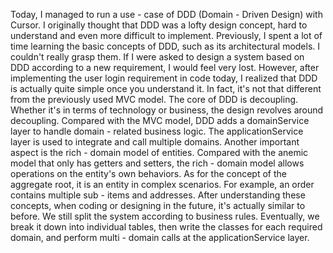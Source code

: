 Today, I managed to run a use - case of DDD (Domain - Driven Design) with Cursor.
I originally thought that DDD was a lofty design concept, 
hard to understand and even more difficult to implement. 
Previously, I spent a lot of time learning the basic concepts of DDD, 
such as its architectural models.
I couldn't really grasp them.
If I were asked to design a system based on DDD according to a new requirement, 
I would feel very lost.
However, after implementing the user login requirement in code today, 
I realized that DDD is actually quite simple once you understand it.
In fact, it's not that different from the previously used MVC model. 
The core of DDD is decoupling. 
Whether it's in terms of technology or business, 
the design revolves around decoupling.
Compared with the MVC model, 
DDD adds a domainService layer to handle domain - related business logic.
The applicationService layer is used to integrate and call multiple domains. 
Another important aspect is the rich - domain model of entities. 
Compared with the anemic model that only has getters and setters, 
the rich - domain model allows operations on the entity's own behaviors.
As for the concept of the aggregate root, 
it is an entity in complex scenarios. 
For example, an order contains multiple sub - items and addresses.
After understanding these concepts, 
when coding or designing in the future, 
it's actually similar to before. 
We still split the system according to business rules.
Eventually, we break it down into individual tables, 
then write the classes for each required domain, 
and perform multi - domain calls at the applicationService layer.
